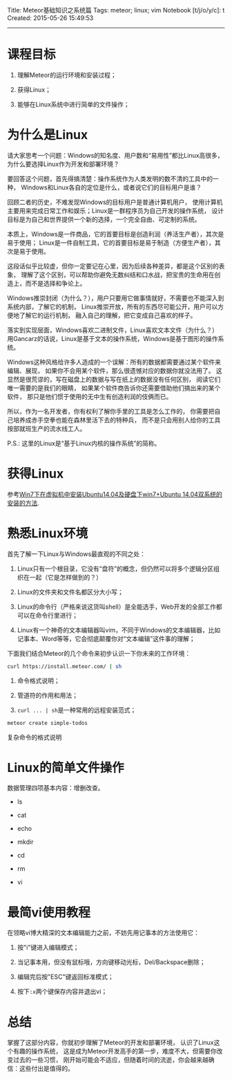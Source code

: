 Title: Meteor基础知识之系统篇
Tags: meteor; linux; vim
Notebook [t/j/o/y/c]: t
Created: 2015-05-26 15:49:53

------

# 课程目标

1. 理解Meteor的运行环境和安装过程；

1. 获得Linux；

1. 能够在Linux系统中进行简单的文件操作；

# 为什么是Linux

请大家思考一个问题：Windows的知名度、用户数和“易用性”都比Linux高很多，
为什么要选择Linux作为开发和部署环境？

要回答这个问题，首先得搞清楚：操作系统作为人类发明的数不清的工具中的一种，
Windows和Linux各自的定位是什么，或者说它们的目标用户是谁？

回顾二者的历史，不难发现Windows的目标用户是普通计算机用户，
使用计算机主要用来完成日常工作和娱乐；Linux是一群程序员为自己开发的操作系统，
设计目标是为自己和世界提供一个新的选择，一个完全自由、可定制的系统。

本质上，Windows是一件商品，它的首要目标是创造利润（养活生产者），其次是易于使用；
Linux是一件自制工具，它的首要目标是易于制造（方便生产者），其次是易于使用。

这段话似乎比较虚，但你一定要记在心里，因为后续各种差异，都是这个区别的表象，
理解了这个区别，可以帮助你避免无数纠结和口水战，把宝贵的生命用在创造上，而不是选择和争论上。

Windows推崇封闭（为什么？），用户只要用它做事情就好，不需要也不能深入到系统内部，了解它的机制，
Linux推崇开放，所有的东西尽可能公开，用户可以方便地了解它的运行机制，
融入自己的理解，把它变成自己喜欢的样子。

落实到实现层面，Windows喜欢二进制文件，Linux喜欢文本文件（为什么？）
用Gancarz的话说，Linux是基于文本的操作系统，Windows是基于图形的操作系统。

Windows这种风格给许多人造成的一个误解：所有的数据都需要通过某个软件来编辑、展现，
如果你不会用某个软件，那么很遗憾对应的数据你就没法用了。
这显然是很荒谬的，写在磁盘上的数据与写在纸上的数据没有任何区别，
阅读它们唯一需要的是我们的眼睛，
如果某个软件商告诉你还需要借助他们搞出来的某个软件，
那只是他们惯于使用的无中生有创造利润的伎俩而已。

所以，作为一名开发者，你有权利了解你手里的工具是怎么工作的，
你需要把自己培养成赤手空拳也能在森林里活下去的特种兵，
而不是只会用别人给你的工具按部就班生产的流水线工人。

P.S.: 这里的Linux是“基于Linux内核的操作系统”的简称。

# 获得Linux

参考[Win7下在虚拟机中安装Ubuntu14.04及硬盘下win7+Ubuntu 14.04双系统的安装的方法](https://whmeteor.wordpress.com/2015/06/01/win7%E4%B8%8B%E5%9C%A8%E8%99%9A%E6%8B%9F%E6%9C%BA%E4%B8%AD%E5%AE%89%E8%A3%85ubuntu14-04%E5%8F%8A%E7%A1%AC%E7%9B%98%E4%B8%8Bwin7ubuntu-14-04%E5%8F%8C%E7%B3%BB%E7%BB%9F%E7%9A%84%E5%AE%89%E8%A3%85/).

# 熟悉Linux环境

首先了解一下Linux与Windows最直观的不同之处：

1. Linux只有一个根目录，它没有“盘符”的概念，但仍然可以将多个逻辑分区组织在一起（它是怎样做到的？）

1. Linux的文件夹和文件名都区分大小写；

1. Linux的命令行（严格来说这货叫shell）是全能选手，Web开发的全部工作都可以在命令行里进行；

1. Linux有一个神奇的文本编辑器叫vim，不同于Windows的文本编辑器，比如记事本、Word等等，它会彻底颠覆你对“文本编辑”这件事的理解；

下面我们结合Meteor的几个命令来初步认识一下你未来的工作环境：

```bash
curl https://install.meteor.com/ | sh
```

1. 命令格式说明；

1. 管道符的作用和用法；

1. `curl ... | sh`是一种常用的远程安装范式；

```bash
meteor create simple-todos
```

复杂命令的格式说明

# Linux的简单文件操作

数据管理四项基本内容：增删改查。

* ls

* cat

* echo

* mkdir

* cd

* rm

* vi

# 最简vi使用教程

在领略vi博大精深的文本编辑能力之前，不妨先用记事本的方法使用它：

1. 按"i"键进入编辑模式；

1. 当记事本用，但没有鼠标哦，方向键移动光标，Del/Backspace删除；

1. 编辑完后按"ESC"键返回标准模式；

1. 按下`:x`两个键保存内容并退出vi；

# 总结

掌握了这部分内容，你就初步理解了Meteor的开发和部署环境，
认识了Linux这个有趣的操作系统，
这是成为Meteor开发高手的第一步，难度不大，但需要你改变过去的一些习惯，
刚开始可能会不适应，但随着时间的流逝，你会越来越确信：这些付出是值得的。
